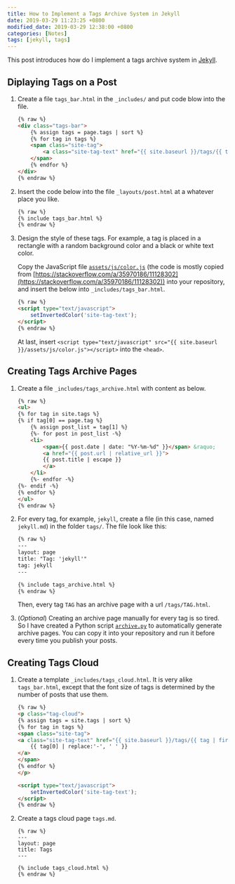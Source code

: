 ```yaml
---
title: How to Implement a Tags Archive System in Jekyll
date: 2019-03-29 11:23:25 +0800
modified_date: 2019-03-29 12:38:00 +0800
categories: [Notes]
tags: [jekyll, tags]
---
```


This post introduces how do I implement a tags archive system in [Jekyll](https://jekyllrb.com/).

## Diplaying Tags on a Post

1. Create a file `tags_bar.html` in the `_includes/` and put code blow into the file.


    ```html
    {% raw %}
    <div class="tags-bar">
        {% assign tags = page.tags | sort %}
        {% for tag in tags %}
        <span class="site-tag">
            <a class="site-tag-text" href="{{ site.baseurl }}/tags/{{ tag | slugify }}.html">{{ tag | replace:'-', ' ' }}</a>
        </span>
        {% endfor %}
    </div>
    {% endraw %}
    ```

2. Insert the code below into the file `_layouts/post.html` at a whatever place you like.

    ```html
    {% raw %}
    {% include tags_bar.html %}
    {% endraw %}
    ```

3. Design the style of these tags. For example, a tag is placed in a rectangle with a random background color and a black or white text color.

    Copy the JavaScript file [`assets/js/color.js`](https://github.com/alxdhuang/minima-rock/blob/master/assets/js/color.js) (the code is mostly copied from [https://stackoverflow.com/a/35970186/11128302](https://stackoverflow.com/a/35970186/11128302)) into your repository, and insert the below into `_includes/tags_bar.html`.

    ```html
    {% raw %}
    <script type="text/javascript">
        setInvertedColor('site-tag-text');
    </script>
    {% endraw %}
    ```

    At last, insert `<script type="text/javascript" src="{{ site.baseurl }}/assets/js/color.js"></script>` into the `<head>`.

## Creating Tags Archive Pages

1. Create a file `_includes/tags_archive.html` with content as below.

    ```html
    {% raw %}
    <ul>
    {% for tag in site.tags %}
    {% if tag[0] == page.tag %}
        {% assign post_list = tag[1] %}
        {%- for post in post_list -%}
        <li>
            <span>{{ post.date | date: "%Y-%m-%d" }}</span> &raquo;
            <a href="{{ post.url | relative_url }}">
            {{ post.title | escape }}
            </a>
        </li>
        {%- endfor -%}
    {%- endif -%}
    {% endfor %}
    </ul>
    {% endraw %}
    ```

2. For every tag, for example, `jekyll`, create a file (in this case, named `jekyll.md`) in the folder `tags/`. The file look like this:

    ```html
    {% raw %}
    ---
    layout: page
    title: "Tag: 'jekyll'"
    tag: jekyll
    ---

    {% include tags_archive.html %}
    {% endraw %}
    ```

    Then, every tag `TAG` has an archive page with a url `/tags/TAG.html`.

3. (*Optional*) Creating an archive page manually for every tag is so tired. So I have created a Python script [`archive.py`](https://github.com/alxdhuang/minima-rock/blob/master/script/archive.py) to automatically generate archive pages. You can copy it into your repository and run it before every time you publish your posts.

## Creating Tags Cloud

1. Create a template `_includes/tags_cloud.html`. It is very alike `tags_bar.html`, except that the font size of tags is determined by the number of posts that use them.

    ```html
    {% raw %}
    <p class="tag-cloud">
    {% assign tags = site.tags | sort %}
    {% for tag in tags %}
    <span class="site-tag">
    <a class="site-tag-text" href="{{ site.baseurl }}/tags/{{ tag | first | slugify }}.html" style="font-size: {{ tag | last | size | times: 4 | plus: 80 }}%;">
        {{ tag[0] | replace:'-', ' ' }}
    </a>
    </span>
    {% endfor %}
    </p>

    <script type="text/javascript">
        setInvertedColor('site-tag-text');
    </script>
    {% endraw %}
    ```

2. Create a tags cloud page `tags.md`.

    ```
    {% raw %}
    ---
    layout: page
    title: Tags
    ---

    {% include tags_cloud.html %}
    {% endraw %}
    ```